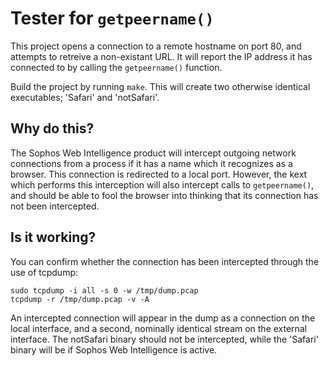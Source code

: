 # Tester for `getpeername()`

This project opens a connection to a remote hostname on port 80, and attempts
to retreive a non-existant URL.  It will report the IP address it has connected
to by calling the `getpeername()` function.

Build the project by running `make`.  This will create two otherwise identical
executables; 'Safari' and 'notSafari'.

## Why do this?

The Sophos Web Intelligence product will intercept outgoing network connections
from a process if it has a name which it recognizes as a browser.  This
connection is redirected to a local port.  However, the kext which performs
this interception will also intercept calls to `getpeername()`, and should be
able to fool the browser into thinking that its connection has not been
intercepted.

## Is it working?

You can confirm whether the connection has been intercepted through the use of
tcpdump:

    sudo tcpdump -i all -s 0 -w /tmp/dump.pcap
    tcpdump -r /tmp/dump.pcap -v -A

An intercepted connection will appear in the dump as a connection on the local
interface, and a second, nominally identical stream on the external interface.
The notSafari binary should not be intercepted, while the 'Safari' binary will
be if Sophos Web Intelligence is active.
